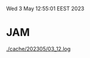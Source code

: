 Wed  3 May 12:55:01 EEST 2023
# JAM
<a href='./cache/202305/03_12.log'>./cache/202305/03_12.log</a>
